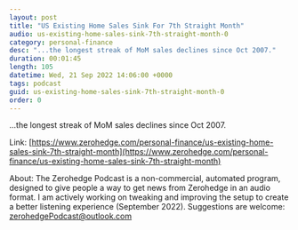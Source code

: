```yaml
---
layout: post
title: "US Existing Home Sales Sink For 7th Straight Month"
audio: us-existing-home-sales-sink-7th-straight-month-0
category: personal-finance
desc: "...the longest streak of MoM sales declines since Oct 2007."
duration: 00:01:45
length: 105
datetime: Wed, 21 Sep 2022 14:06:00 +0000
tags: podcast
guid: us-existing-home-sales-sink-7th-straight-month-0
order: 0
---
```

...the longest streak of MoM sales declines since Oct 2007.

Link: [https://www.zerohedge.com/personal-finance/us-existing-home-sales-sink-7th-straight-month](https://www.zerohedge.com/personal-finance/us-existing-home-sales-sink-7th-straight-month)

About: The Zerohedge Podcast is a non-commercial, automated program, designed to give people a way to get news from Zerohedge in an audio format.  I am actively working on tweaking and improving the setup to create a better listening experience (September 2022).  Suggestions are welcome: [zerohedgePodcast@outlook.com](mailto:zerohedgePodcast@outlook.com)